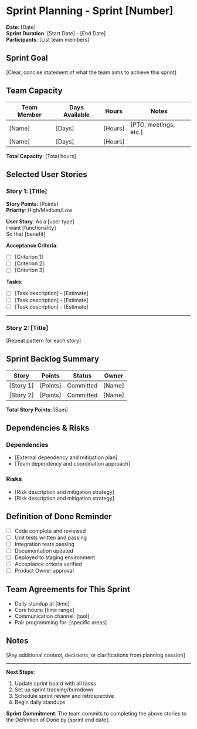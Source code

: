 # Sprint Planning - Sprint [Number]

**Date**: [Date]\
**Sprint Duration**: [Start Date] - [End Date]\
**Participants**: [List team members]

## Sprint Goal

[Clear, concise statement of what the team aims to achieve this sprint]

## Team Capacity

| Team Member | Days Available | Hours   | Notes                 |
| ----------- | -------------- | ------- | --------------------- |
| [Name]      | [Days]         | [Hours] | [PTO, meetings, etc.] |
| [Name]      | [Days]         | [Hours] |                       |

**Total Capacity**: [Total hours]

## Selected User Stories

### Story 1: [Title]

**Story Points**: [Points]\
**Priority**: High/Medium/Low

**User Story**: As a [user type]\
I want [functionality]\
So that [benefit]

**Acceptance Criteria**:

- [ ] [Criterion 1]
- [ ] [Criterion 2]
- [ ] [Criterion 3]

**Tasks**:

- [ ] [Task description] - [Estimate]
- [ ] [Task description] - [Estimate]
- [ ] [Task description] - [Estimate]

---

### Story 2: [Title]

[Repeat pattern for each story]

## Sprint Backlog Summary

| Story     | Points   | Status    | Owner  |
| --------- | -------- | --------- | ------ |
| [Story 1] | [Points] | Committed | [Name] |
| [Story 2] | [Points] | Committed | [Name] |

**Total Story Points**: [Sum]

## Dependencies & Risks

### Dependencies

- [External dependency and mitigation plan]
- [Team dependency and coordination approach]

### Risks

- [Risk description and mitigation strategy]
- [Risk description and mitigation strategy]

## Definition of Done Reminder

- [ ] Code complete and reviewed
- [ ] Unit tests written and passing
- [ ] Integration tests passing
- [ ] Documentation updated
- [ ] Deployed to staging environment
- [ ] Acceptance criteria verified
- [ ] Product Owner approval

## Team Agreements for This Sprint

- Daily standup at [time]
- Core hours: [time range]
- Communication channel: [tool]
- Pair programming for: [specific areas]

## Notes

[Any additional context, decisions, or clarifications from planning session]

---

**Next Steps**:

1. Update sprint board with all tasks
2. Set up sprint tracking/burndown
3. Schedule sprint review and retrospective
4. Begin daily standups

**Sprint Commitment**: The team commits to completing the above stories to the Definition of Done by [sprint end date].
